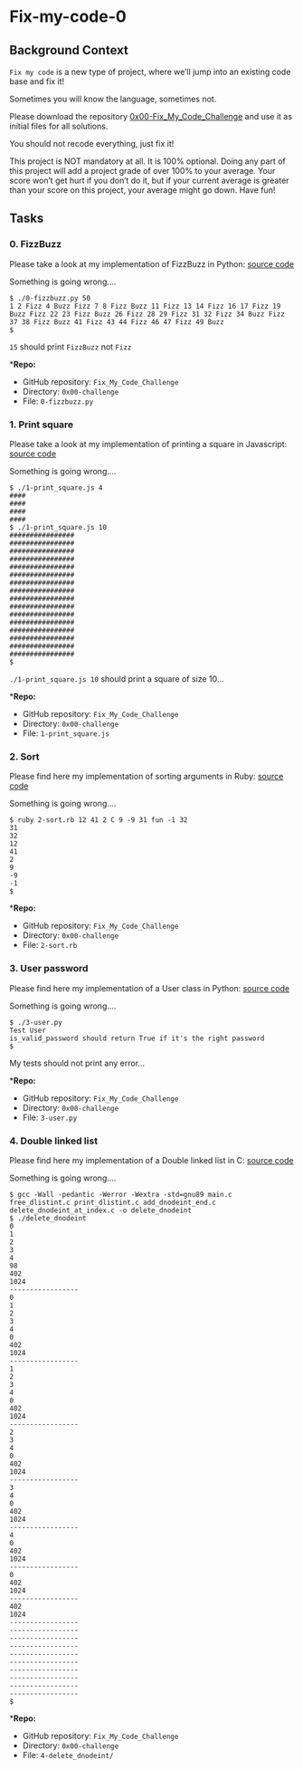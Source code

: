 # Fix-my-code-0

## Background Context

`Fix my code` is a new type of project, where we’ll jump into an existing code base and fix it!

Sometimes you will know the language, sometimes not.

Please download the repository [0x00-Fix_My_Code_Challenge](https://intranet.alxswe.com/rltoken/rq-j1VNUKRTQoADfDRXJmg) and use it as initial files for all solutions.

You should not recode everything, just fix it!

This project is NOT mandatory at all. It is 100% optional. Doing any part of this project will add a project grade of over 100% to your average. Your score won’t get hurt if you don’t do it, but if your current average is greater than your score on this project, your average might go down. Have fun!

## Tasks

### 0. FizzBuzz


Please take a look at my implementation of FizzBuzz in Python: [source code](https://github.com/holbertonschool/Fix-my-code-0/blob/master/0-fizzbuzz.py)

Something is going wrong….

```
$ ./0-fizzbuzz.py 50
1 2 Fizz 4 Buzz Fizz 7 8 Fizz Buzz 11 Fizz 13 14 Fizz 16 17 Fizz 19 Buzz Fizz 22 23 Fizz Buzz 26 Fizz 28 29 Fizz 31 32 Fizz 34 Buzz Fizz 37 38 Fizz Buzz 41 Fizz 43 44 Fizz 46 47 Fizz 49 Buzz
$
```

`15` should print `FizzBuzz` not `Fizz`

***Repo:**

- GitHub repository: `Fix_My_Code_Challenge`
- Directory: `0x00-challenge`
- File: `0-fizzbuzz.py`

### 1. Print square

Please take a look at my implementation of printing a square in Javascript: [source code](https://intranet.alxswe.com/rltoken/aRr-rGLsvmrlvezQoxEtCg)

Something is going wrong….

```
$ ./1-print_square.js 4
####
####
####
####
$ ./1-print_square.js 10
################
################
################
################
################
################
################
################
################
################
################
################
################
################
################
################
$
```

`./1-print_square.js 10` should print a square of size 10…

***Repo:**

- GitHub repository: `Fix_My_Code_Challenge`
- Directory: `0x00-challenge`
- File: `1-print_square.js`

### 2. Sort

Please find here my implementation of sorting arguments in Ruby: [source code](https://intranet.alxswe.com/rltoken/Rn9VSH6Vo4vGiqNzqBJ6mg)

Something is going wrong….

```
$ ruby 2-sort.rb 12 41 2 C 9 -9 31 fun -1 32
31
32
12
41
2
9
-9
-1
$
```

***Repo:**

- GitHub repository: `Fix_My_Code_Challenge`
- Directory: `0x00-challenge`
- File: `2-sort.rb`

### 3. User password

Please find here my implementation of a User class in Python: [source code](https://github.com/holbertonschool/Fix-my-code-0/blob/master/3-user.py)

Something is going wrong….

```
$ ./3-user.py
Test User
is_valid_password should return True if it's the right password
$
```

My tests should not print any error…

***Repo:**

- GitHub repository: `Fix_My_Code_Challenge`
- Directory: `0x00-challenge`
- File: `3-user.py`

### 4. Double linked list

Please find here my implementation of a Double linked list in C: [source code](https://intranet.alxswe.com/rltoken/X0d3R2LB1bZuQel0ghSX2Q)

Something is going wrong….

```
$ gcc -Wall -pedantic -Werror -Wextra -std=gnu89 main.c free_dlistint.c print_dlistint.c add_dnodeint_end.c delete_dnodeint_at_index.c -o delete_dnodeint
$ ./delete_dnodeint
0
1
2
3
4
98
402
1024
-----------------
0
1
2
3
4
0
402
1024
-----------------
1
2
3
4
0
402
1024
-----------------
2
3
4
0
402
1024
-----------------
3
4
0
402
1024
-----------------
4
0
402
1024
-----------------
0
402
1024
-----------------
402
1024
-----------------
-----------------
-----------------
-----------------
-----------------
-----------------
-----------------
-----------------
-----------------
-----------------
$
```


***Repo:**

- GitHub repository: `Fix_My_Code_Challenge`
- Directory: `0x00-challenge`
- File: `4-delete_dnodeint/`
